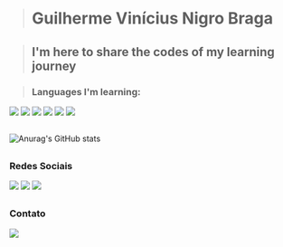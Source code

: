 ><h1>Guilherme Vinícius Nigro Braga</h1>

><h2>I'm here to share the codes of my learning journey</h2>

><h3>Languages I'm learning:</h3>

<div>
<a><img src="https://img.shields.io/badge/Python-3776AB?style=for-the-badge&logo=python&logoColor=white"></a>
<a><img src="https://img.shields.io/badge/java-%23ED8B00.svg?style=for-the-badge&logo=openjdk&logoColor=white"></a>
<a><img src="https://img.shields.io/badge/HTML5-E34F26?style=for-the-badge&logo=html5&logoColor=white"></a>
<a><img src="https://img.shields.io/badge/CSS3-1572B6?style=for-the-badge&logo=css3&logoColor=white"></a>
<a><img src="https://img.shields.io/badge/JavaScript-323330?style=for-the-badge&logo=javascript&logoColor=F7DF1E"></a>
<a><img src="https://img.shields.io/badge/React-20232A?style=for-the-badge&logo=react&logoColor=61DAFB"></a>
</div>

##

![Anurag's GitHub stats](https://github-readme-stats.vercel.app/api?username=MatheusPablo&show_icons=true&theme=dark)
##

<h3>Redes Sociais</h3>
<div>
<a href="https://discord.gg/guVHukZ5M8"><img src="https://img.shields.io/badge/Discord-7289DA?style=for-the-badge&logo=discord&logoColor=white"></a>
<a href="https://www.instagram.com/mathheusxp/"><img src="https://img.shields.io/badge/Instagram-E4405F?style=for-the-badge&logo=instagram&logoColor=white"></a>
<a href="https://www.instagram.com/mathheusxp/"><img src="https://img.shields.io/badge/Instagram-E4405F?style=for-the-badge&logo=instagram&logoColor=white"></a>
</div>

##
<h3>Contato</h3>
<div>
<a href="mailto:mp123g@gmail.com"><img src="https://img.shields.io/badge/Gmail-D14836?style=for-the-badge&logo=gmail&logoColor=white"></a>
</div>
